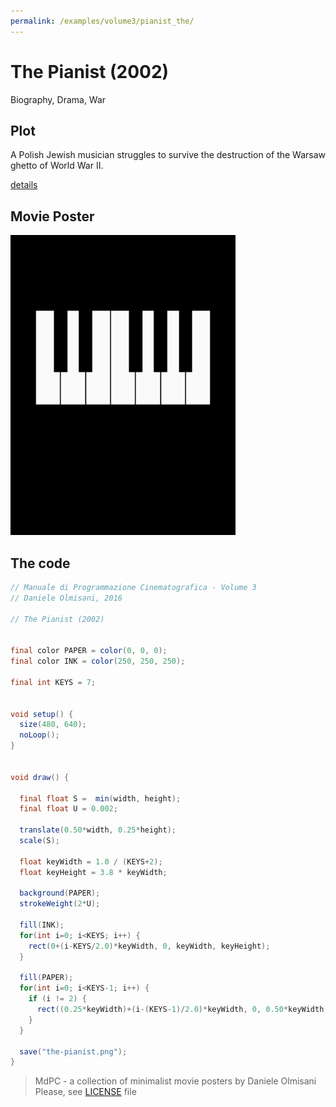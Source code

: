 ```yaml
---
permalink: /examples/volume3/pianist_the/
---
```

# The Pianist (2002)

Biography, Drama, War

## Plot
A Polish Jewish musician struggles to survive the destruction of the Warsaw ghetto of World War II.

[details](https://www.imdb.com/title/tt0253474/)

## Movie Poster
<img src="the-pianist.png"  width="360px" title="The Pianist">


## The code
```java
// Manuale di Programmazione Cinematografica - Volume 3
// Daniele Olmisani, 2016

// The Pianist (2002)


final color PAPER = color(0, 0, 0);
final color INK = color(250, 250, 250);

final int KEYS = 7;


void setup() {
  size(480, 640);
  noLoop();
}


void draw() {
  
  final float S =  min(width, height);
  final float U = 0.002;
  
  translate(0.50*width, 0.25*height);
  scale(S);
  
  float keyWidth = 1.0 / (KEYS+2);
  float keyHeight = 3.8 * keyWidth;
  
  background(PAPER);
  strokeWeight(2*U);
  
  fill(INK);
  for(int i=0; i<KEYS; i++) {
    rect(0+(i-KEYS/2.0)*keyWidth, 0, keyWidth, keyHeight);
  }
  
  fill(PAPER);
  for(int i=0; i<KEYS-1; i++) {
    if (i != 2) {
      rect((0.25*keyWidth)+(i-(KEYS-1)/2.0)*keyWidth, 0, 0.50*keyWidth, 0.65*keyHeight);
    }
  }
  
  save("the-pianist.png");
}

```

> MdPC - a collection of minimalist movie posters
> by Daniele Olmisani
> Please, see [LICENSE](../../../LICENSE) file
